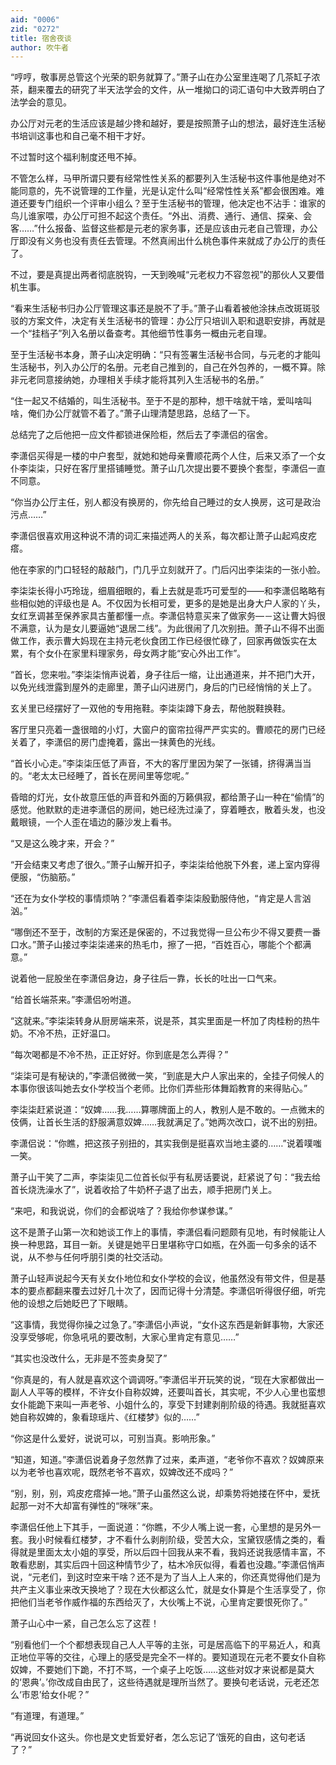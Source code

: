 ```yaml
---
aid: "0006"
zid: "0272"
title: 宿舍夜谈
author: 吹牛者
---
```


“哼哼，敬事房总管这个光荣的职务就算了。”萧子山在办公室里连喝了几茶缸子浓茶，翻来覆去的研究了半天法学会的文件，从一堆拗口的词汇语句中大致弄明白了法学会的意见。

办公厅对元老的生活应该是越少搀和越好，要是按照萧子山的想法，最好连生活秘书培训这事也和自己毫不相干才好。

不过暂时这个福利制度还甩不掉。

不管怎么样，马甲所谓只要有经常性性关系的都要列入生活秘书这件事他是绝对不能同意的，先不说管理的工作量，光是认定什么叫“经常性性关系”都会很困难。难道还要专门组织一个评审小组么？至于生活秘书的管理，他决定也不沾手：谁家的鸟儿谁家喂，办公厅可担不起这个责任。“外出、消费、通行、通信、探亲、会客……”什么报备、监督这些都是元老的家务事，还是应该由元老自己管理，办公厅即没有义务也没有责任去管理。不然真闹出什么桃色事件来就成了办公厅的责任了。

不过，要是真提出两者彻底脱钩，一天到晚喊“元老权力不容忽视”的那伙人又要借机生事。

“看来生活秘书归办公厅管理这事还是脱不了手。”萧子山看着被他涂抹点改斑斑驳驳的方案文件，决定有关生活秘书的管理：办公厅只培训入职和退职安排，再就是一个“挂档子”列入名册以备查考。其他细节性事务一概由元老自理。

至于生活秘书本身，萧子山决定明确：“只有签署生活秘书合同，与元老的才能叫生活秘书，列入办公厅的名册。元老自己推到的，自己在外包养的，一概不算。除非元老同意接纳她，办理相关手续才能将其列入生活秘书的名册。”

“住一起又不结婚的，叫生活秘书。至于不是的那种，想干啥就干啥，爱叫啥叫啥，俺们办公厅就管不着了。”萧子山理清楚思路，总结了一下。

总结完了之后他把一应文件都锁进保险柜，然后去了李潇侣的宿舍。

李潇侣买得是一楼的中户套型，就她和她母亲曹顺花两个人住，后来又添了一个女仆李柒柒，只好在客厅里搭铺睡觉。萧子山几次提出要不要换个套型，李潇侣一直不同意。

“你当办公厅主任，别人都没有换房的，你先给自己睡过的女人换房，这可是政治污点……”

李潇侣很喜欢用这种说不清的词汇来描述两人的关系，每次都让萧子山起鸡皮疙瘩。

他在李家的门口轻轻的敲敲门，门几乎立刻就开了。门后闪出李柒柒的一张小脸。

李柒柒长得小巧玲珑，细眉细眼的，看上去就是乖巧可爱型的——和李潇侣略略有些相似她的评级也是 A。不仅因为长相可爱，更多的是她是出身大户人家的丫头，女红烹调甚至保养家具古董都懂一点。李潇侣特意买来了做家务—－这让曹大妈很不满意，认为是女儿要逼她“退居二线”。为此很闹了几次别扭。萧子山不得不出面做工作，表示曹大妈现在主持元老伙食团工作已经很忙碌了，回家再做饭实在太累，有个女仆在家里料理家务，母女两才能“安心外出工作”。

“首长，您来啦。”李柒柒悄声说着，身子往后一缩，让出通道来，并不把门大开，以免光线泄露到屋外的走廊里，萧子山闪进房门，身后的门已经悄悄的关上了。

玄关里已经摆好了一双他的专用拖鞋。李柒柒蹲下身去，帮他脱鞋换鞋。

客厅里只亮着一盏很暗的小灯，大窗户的窗帘拉得严严实实的。曹顺花的房门已经关着了，李潇侣的房门虚掩着，露出一抹黄色的光线。

“首长小心走。”李柒柒压低了声音，不大的客厅里因为架了一张铺，挤得满当当的。“老太太已经睡了，首长在房间里等您呢。”

昏暗的灯光，女仆故意压低的声音和外面的万籁俱寂，都给萧子山一种在“偷情”的感觉。他默默的走进李潇侣的房间，她已经洗过澡了，穿着睡衣，散着头发，也没戴眼镜，一个人歪在墙边的藤沙发上看书。

“又是这么晚才来，开会？”

“开会结束又考虑了很久。”萧子山解开扣子，李柒柒给他脱下外套，递上室内穿得便服，“伤脑筋。”

“还在为女仆学校的事情烦呐？”李潇侣看着李柒柒殷勤服侍他，“肯定是人言汹汹。”

“哪倒还不至于，改制的方案还是保密的，不过我觉得一旦公布少不得又要费一番口水。”萧子山接过李柒柒递来的热毛巾，擦了一把，“百姓百心，哪能个个都满意。”

说着他一屁股坐在李潇侣身边，身子往后一靠，长长的吐出一口气来。

“给首长端茶来。”李潇侣吩咐道。

“这就来。”李柒柒转身从厨房端来茶，说是茶，其实里面是一杯加了肉桂粉的热牛奶。不冷不热，正好温口。

“每次喝都是不冷不热，正正好好。你到底是怎么弄得？”

“柒柒可是有秘诀的，”李潇侣微微一笑，“到底是大户人家出来的，全挂子伺候人的本事你很该叫她去女仆学校当个老师。比你们弄些形体舞蹈教育的来得贴心。”

李柒柒赶紧说道：“奴婢……我……算哪牌面上的人，教别人是不敢的。一点微末的伎俩，让首长生活的舒服满意奴婢……我就满足了。”她两次改口，说不出的别扭。

李潇侣说：“你瞧，把这孩子别扭的，其实我倒是挺喜欢当地主婆的……”说着噗嗤一笑。

萧子山干笑了二声，李柒柒见二位首长似乎有私房话要说，赶紧说了句：“我去给首长烧洗澡水了”，说着收拾了牛奶杯子退了出去，顺手把房门关上。

“来吧，和我说说，你们的会都说啥了？我给你参谋参谋。”

这不是萧子山第一次和她谈工作上的事情，李潇侣看问题颇有见地，有时候能让人换一种思路，耳目一新。关键是她平日里堪称守口如瓶，在外面一句多余的话不说，从不参与任何呼朋引类的社交活动。

萧子山轻声说起今天有关女仆地位和女仆学校的会议，他虽然没有带文件，但是基本的要点都翻来覆去过好几十次了，因而记得十分清楚。李潇侣听得很仔细，听完他的设想之后她眨巴了下眼睛。

“这事情，我觉得你操之过急了。”李潇侣小声说，“女仆这东西是新鲜事物，大家还没享受够呢，你急吼吼的要改制，大家心里肯定有意见……”

“其实也没改什么，无非是不签卖身契了”

“你真是的，有人就是喜欢这个调调呀。”李潇侣半开玩笑的说，“现在大家都做出一副人人平等的模样，不许女仆自称奴婢，还要叫首长，其实呢，不少人心里也蛮想女仆能跪下来叫一声老爷、小姐什么的，享受下封建剥削阶级的待遇。我就挺喜欢她自称奴婢的，象看琼瑶片、《红楼梦》似的……”

“你这是什么爱好，说说可以，可别当真。影响形象。”

“知道，知道。”李潇侣说着身子忽然靠了过来，柔声道，“老爷你不喜欢？奴婢原来以为老爷也喜欢呢，既然老爷不喜欢，奴婢改还不成吗？”

“别，别，别，鸡皮疙瘩掉一地。”萧子山虽然这么说，却乘势将她搂在怀中，爱抚起那一对不大却富有弹性的“咪咪”来。

李潇侣任他上下其手，一面说道：“你瞧，不少人嘴上说一套，心里想的是另外一套。我小时候看红楼梦，才不看什么剥削阶级，受苦大众，宝黛钗感情之类的，看得就是里面太太小姐的享受，所以后四十回我从来不看，我妈还说我感情丰富，不敢看悲剧，其实后四十回这种情节少了，枯木冷灰似得，看着也没趣。”李潇侣悄声说，“元老们，到这时空来干啥？还不是为了当人上人来的，你还真觉得他们是为共产主义事业来改天换地了？现在大伙都这么忙，就是女仆算是个生活享受了，你把他们当老爷作威作福的东西给灭了，大伙嘴上不说，心里肯定要恨死你了。”

萧子山心中一紧，自己怎么忘了这茬！

“别看他们一个个都想表现自己人人平等的主张，可是居高临下的平易近人，和真正地位平等的交往，心理上的感受是完全不一样的。要知道现在元老不要女仆自称奴婢，不要她们下跪，不打不骂，一个桌子上吃饭……这些对奴才来说都是莫大的‘恩典’。’你改成自由民了，这些待遇就是理所当然了。要换句老话说，元老还怎么‘市恩’给女仆呢？”

“有道理，有道理。”

“再说回女仆这头。你也是文史哲爱好者，怎么忘记了‘饿死的自由，这句老话了？”
